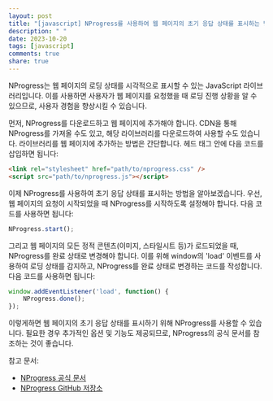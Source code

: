 ```yaml
---
layout: post
title: "[javascript] NProgress를 사용하여 웹 페이지의 초기 응답 상태를 표시하는 방법은?"
description: " "
date: 2023-10-20
tags: [javascript]
comments: true
share: true
---
```


NProgress는 웹 페이지의 로딩 상태를 시각적으로 표시할 수 있는 JavaScript 라이브러리입니다. 이를 사용하면 사용자가 웹 페이지를 요청했을 때 로딩 진행 상황을 알 수 있으므로, 사용자 경험을 향상시킬 수 있습니다.

먼저, NProgress를 다운로드하고 웹 페이지에 추가해야 합니다. CDN을 통해 NProgress를 가져올 수도 있고, 해당 라이브러리를 다운로드하여 사용할 수도 있습니다. 라이브러리를 웹 페이지에 추가하는 방법은 간단합니다. 헤드 태그 안에 다음 코드를 삽입하면 됩니다:

```html
<link rel="stylesheet" href="path/to/nprogress.css" />
<script src="path/to/nprogress.js"></script>
```

이제 NProgress를 사용하여 초기 응답 상태를 표시하는 방법을 알아보겠습니다. 우선, 웹 페이지의 요청이 시작되었을 때 NProgress를 시작하도록 설정해야 합니다. 다음 코드를 사용하면 됩니다:

```javascript
NProgress.start();
```

그리고 웹 페이지의 모든 정적 콘텐츠(이미지, 스타일시트 등)가 로드되었을 때, NProgress를 완료 상태로 변경해야 합니다. 이를 위해 window의 'load' 이벤트를 사용하여 로딩 상태를 감지하고, NProgress를 완료 상태로 변경하는 코드를 작성합니다. 다음 코드를 사용하면 됩니다:

```javascript
window.addEventListener('load', function() {
    NProgress.done();
});
```

이렇게하면 웹 페이지의 초기 응답 상태를 표시하기 위해 NProgress를 사용할 수 있습니다. 필요한 경우 추가적인 옵션 및 기능도 제공되므로, NProgress의 공식 문서를 참조하는 것이 좋습니다.

참고 문서:
- [NProgress 공식 문서](https://ricostacruz.com/nprogress/)
- [NProgress GitHub 저장소](https://github.com/rstacruz/nprogress)